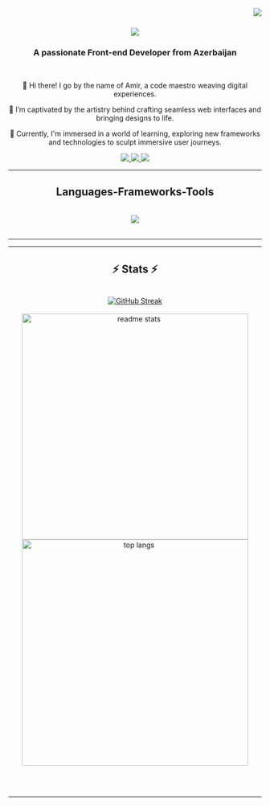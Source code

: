 <img align="right" src="https://visitor-badge.laobi.icu/badge?page_id=amir-38.amir-38" />

 <h1 align=center>  
    <img src="https://readme-typing-svg.herokuapp.com/?font=Righteous&color=7E61E7&size=35&center=true&vCenter=true&width=500&height=70&duration=4000&lines=Hi+There!+👋;+I'm+Amir+Sarukhanov!;" />
</h1>
<h3 align="center">A passionate Front-end Developer from Azerbaijan </h3>

<br/>

<div align="center">
 
 👋 Hi there! I go by the name of Amir, a code maestro weaving digital experiences.
 
 👀 I’m captivated by the artistry behind crafting seamless web interfaces and bringing designs to life.

🌱 Currently, I'm immersed in a world of learning, exploring new frameworks and technologies to sculpt immersive user journeys.


 </div>
 
<div align="center"> 
  <a href="mailto:amir.sarukhanov.dev@gmail.com">
    <img src="https://img.shields.io/badge/Gmail-333333?style=for-the-badge&logo=gmail&logoColor=red" />
  </a>
  <a href="https://linkedin.com/in/amir-sarukhanov" target="_blank">
    <img src="https://img.shields.io/badge/LinkedIn-0077B5?style=for-the-badge&logo=linkedin&logoColor=white" target="_blank" />
  </a>
  <a href="https://github.com/amir-38" target="_blank">
     <img src="https://img.shields.io/badge/Portfolio-FF5722?style=for-the-badge&logo=todoist&logoColor=white" target="_blank" /> <!-- sqlite, safari, google-chrome are other good icon options -->
  </a>
</div>

 <hr/>
 
<h2 align="center">Languages-Frameworks-Tools</h2>
<br/>
<div align="center">
    <img src="https://skillicons.dev/icons?i=html,css,scss,javascript,react,bootstrap,mui,npm,vscode,github" />
</div>

<br/>
<hr/>


<hr/>

<h2 align="center">⚡ Stats ⚡</h2>
<br>
<div align=center>
<a href="https://git.io/streak-stats"><img src="https://streak-stats.demolab.com?user=amir-38&theme=vue-dark&card_width=700" alt="GitHub Streak" />
</div>
<br/>
<div align=center>
  <img width=450 src="https://github-readme-stats.vercel.app/api?username=amir-38&show_icons=true&theme=react&rank_icon=github&border_radius=10" alt="readme stats" />
</div>
<div align=center>
  <img width=450 align="center" src="https://github-readme-stats.vercel.app/api/top-langs/?username=amir-38&langs_count=5&layout=compact&theme=react&border_radius=10&size_weight=0.5&count_weight=0.5&exclude_repo=github-readme-stats" alt="top langs" />
</div>

<br/><br/>

<hr/>

<br/>

<br/>
    
   

<!---
amir-38/amir-38 is a ✨ special ✨ repository because its `README.md` (this file) appears on your GitHub profile.
You can click the Preview link to take a look at your changes.
--->
